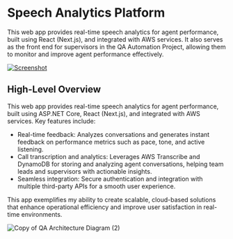 # Speech Analytics Platform
This web app provides real-time speech analytics for agent performance, built using React (Next.js), and integrated with AWS services. It also serves as the front end for supervisors in the QA Automation Project, allowing them to monitor and improve agent performance effectively.

[![Screenshot](https://github.com/user-attachments/assets/b27cb7d6-390c-458a-8c9d-003113be4c68)](https://youtu.be/gtXMZZBMaZM)


## High-Level Overview
This web app provides real-time speech analytics for agent performance, built using ASP.NET Core, React (Next.js), and integrated with AWS services. Key features include:

- Real-time feedback: Analyzes conversations and generates instant feedback on performance metrics such as pace, tone, and active listening.
- Call transcription and analytics: Leverages AWS Transcribe and DynamoDB for storing and analyzing agent conversations, helping team leads and supervisors with actionable insights.
- Seamless integration: Secure authentication and integration with multiple third-party APIs for a smooth user experience.

This app exemplifies my ability to create scalable, cloud-based solutions that enhance operational efficiency and improve user satisfaction in real-time environments.

![Copy of QA Architecture Diagram (2)](https://github.com/user-attachments/assets/c8f460d8-c47c-4796-be17-1dc3e65bae00)

